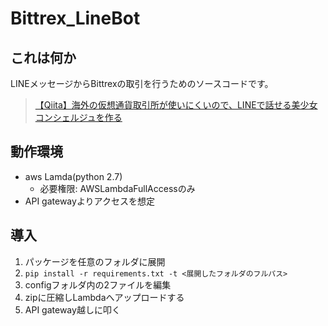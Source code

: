 # Bittrex_LineBot

## これは何か
LINEメッセージからBittrexの取引を行うためのソースコードです。
>[【Qiita】海外の仮想通貨取引所が使いにくいので、LINEで話せる美少女コンシェルジュを作る](https://qiita.com/speedkingg/items/bef7efc690c079754281)

## 動作環境
- aws Lamda(python 2.7)
    - 必要権限:  AWSLambdaFullAccessのみ
- API gatewayよりアクセスを想定

## 導入
1. パッケージを任意のフォルダに展開
2. `pip install -r requirements.txt -t <展開したフォルダのフルパス>`
3. configフォルダ内の2ファイルを編集
4. zipに圧縮しLambdaへアップロードする
5. API gateway越しに叩く